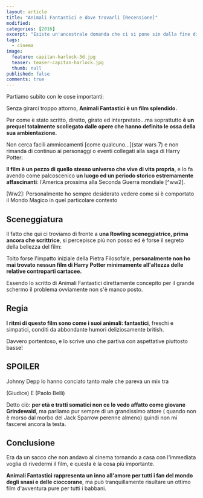 ```yaml
---
layout: article
title: "Animali Fantastici e dove trovarli [Recensione]"
modified:
categories: [2016]
excerpt: "Esiste un'ancestrale domanda che ci si pone sin dalla fine di Non è la Rai..."
tags: 
  - cinema
image: 
  feature: capitan-harlock-3d.jpg
  teaser: teaser-capitan-harlock.jpg
  thumb: null
published: false
comments: true
---
```


Partiamo subito con le cose importanti:

Senza girarci troppo attorno, **Animali Fantastici è un film splendido.**

Per come è stato scritto, diretto, girato ed interpretato...ma soprattutto **è un prequel totalmente scollegato dalle opere che hanno definito le ossa  della sua ambientazione.**

Non cerca facili ammiccamenti [come qualcuno...](star wars 7) e non rimanda di continuo ai personaggi o eventi collegati alla saga di Harry Potter: 

**Il film è un pezzo di quello stesso universo che vive di vita propria**, e lo fa avendo come palcoscenico **un luogo ed un periodo storico estremamente affascinanti**: l'America prossima alla Seconda Guerra mondiale [^ww2].

[Ww2]: Personalmente ho sempre desiderato vedere come si è comportato il Mondo Magico in quel particolare contesto

## Sceneggiatura

Il fatto che qui ci troviamo di fronte a **una Rowling sceneggiatrice, prima ancora che scrittrice**, si percepisce più non posso ed è forse il segreto della bellezza del film: 

Tolto forse l'impatto iniziale della Pietra Filosofale, **personalmente non ho mai trovato nessun film di Harry Potter minimamente all'altezza delle relative controparti cartacee.**

Essendo lo scritto di Animali Fantastici direttamente concepito per il grande schermo il problema ovviamente non s'è manco posto.

## Regia 

**I ritmi di questo film sono come i suoi animali: fantastici**, freschi e simpatici, conditi da abbondante humori deliziosamente british.

Davvero portentoso, e lo scrive uno che partiva con aspettative piuttosto basse!

## SPOILER

Johnny Depp lo hanno conciato tanto male che pareva un mix tra

(Giudice)
E 
(Paolo Belli)

Detto ciò: **per età e tratti somatici non ce lo vedo affatto come giovane Grindewald**, ma parliamo pur sempre di un grandissimo attore ( quando non è morso dal morbo del Jack Sparrow perenne almeno) quindi non mi fascerei ancora la testa.

## Conclusione

Era da un sacco che non andavo al cinema tornando a casa con l'immediata voglia di rivedermi il film, e questa è la cosa più importante.

**Animali Fantastici rappresenta un inno all'amore per tutti i fan del mondo degli snasi e delle cioccorane**, ma può tranquillamente risultare un ottimo film d'avventura pure per tutti i babbani.